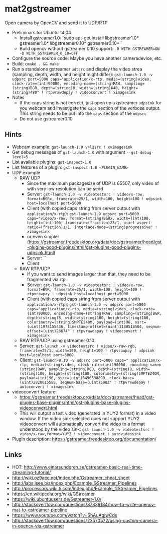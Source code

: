 # mat2gstreamer
Open camera by OpenCV and send it to UDP/RTP

- Preliminars for Ubuntu 14.04
  - Install gstreamer1.0: `sudo apt-get install libgstreamer1.0* gstreamer1.0* libgstreamer0.10* gstreamer0.10*``
  - Build opencv without gstreamer 0.10 support: `-D WITH_GSTREAMER=ON -D WITH_GSTREAMER_0_10=OFF`
- Configure the source code: Maybe you have another cameradevice, etc.
- Build: `cmake . && make`
- Run a standalone gstreamer `udtsrc` and display the video strea (sampling, depth, width, and height might differ): `gst-launch-1.0 -v udpsrc port=5000 caps="application/x-rtp, media=(string)video, clock-rate=(int)90000, encoding-name=(string)RAW, sampling=(string)BGR, depth=(string)8, width=(string)640, height=(string)480" ! rtpvrawdepay ! videoconvert ! ximagesink`
- Notes
  - If the caps string is not correct, just open up a gstreamer `udpsink` for you webcam and investigate the `caps` section of the verbose output. This string needs to be put into the `caps` section of the `udpsrc`
  - Do not use gstreamer0.10

## Hints

- Webcam example: `gst-launch-1.0 v4l2src ! xvimagesink`
- Get debug messages of `gst-launch-1.0` with argument `--gst-debug-level=5`
- List available plugins: `gst-inspect-1.0`
- List features of a plugin: `gst-inspect-1.0 <PLUGIN_NAME>`
- UDP example
  - RAW UDP
    - Since the maximum packagesize of UDP is 65507, only video of with very low resolution can be send
    - Server: `gst-launch-1.0 -v videotestsrc ! video/x-raw, format=BGRx, framerate=25/1, width=100, height=100 ! udpsink host=localhost port=5000`
    - Client (with copied caps string from server output with `application/x-rtp`): `gst-launch-1.0 udpsrc port=5000 caps="video/x-raw, format=(string)BGRx, width=(int)100, height=(int)100, framerate=(fraction)25/1, pixel-aspect-ratio=(fraction)1/1, interlace-mode=(string)progressive" ! ximagesink`
    - or even simpler (https://gstreamer.freedesktop.org/data/doc/gstreamer/head/gst-plugins-good-plugins/html/gst-plugins-good-plugins-udpsink.html)
    - Server: ``
    - Client
  - RAW RTP/UDP
    - If you want to send images larger than that, they need to be fragmented via rtp
    - Server: `gst-launch-1.0 -v videotestsrc ! video/x-raw, format=BGR, framerate=25/1, width=100, height=100 ! rtpvrawpay ! udpsink host=localhost port=5000`
    - Client (with copied caps string from server output with `application/x-rtp`): `gst-launch-1.0 -v udpsrc port=5000 caps="application/x-rtp, media=(string)video, clock-rate=(int)90000, encoding-name=(string)RAW, sampling=(string)BGR, depth=(string)8, width=(string)100, height=(string)100, colorimetry=(string)SMPTE240M, payload=(int)96, ssrc=(uint)1978155436, timestamp-offset=(uint)3180518504, seqnum-offset=(uint)28674" ! rtpvrawdepay ! videoconvert ! ximagesink`
  - RAW RTP/UDP using gstreamer 0.10:
  - Server: `gst-launch -v videotestsrc ! video/x-raw-rgb, framerate=25/1, width=100, height=100 ! rtpvrawpay ! udpsink host=localhost port=5000`
  - Client: `gst-launch-0.10 -v udpsrc port=5000 caps=" application/x-rtp, media=(string)video, clock-rate=(int)90000, encoding-name=(string)RAW, sampling=(string)RGB, depth=(string)8, width=(string)100, height=(string)100, colorimetry=(string)SMPTE240M, payload=(int)96, ssrc=(uint)3496538899, clock-base=(uint)2820015588, seqnum-base=(uint)5902" ! rtpvrawdepay ! autoconvert ! ximagesink`
- videoconvert feature:
  - https://gstreamer.freedesktop.org/data/doc/gstreamer/head/gst-plugins-base-plugins/html/gst-plugins-base-plugins-videoconvert.html
  - This will output a test video (generated in YUY2 format) in a video window. If the video sink selected does not support YUY2 videoconvert will automatically convert the video to a format understood by the video sink: `gst-launch-1.0 -v videotestsrc ! video/x-raw,format=YUY2 ! videoconvert ! autovideosink`
- Plugin description: https://gstreamer.freedesktop.org/documentation/

## Links
- HOT: http://www.einarsundgren.se/gstreamer-basic-real-time-streaming-tutorial/
- http://wiki.oz9aec.net/index.php/Gstreamer_cheat_sheet
- http://labs.isee.biz/index.php/Example_GStreamer_Pipelines
- http://processors.wiki.ti.com/index.php/Example_GStreamer_Pipelines
- https://en.wikipedia.org/wiki/GStreamer
- https://wiki.ubuntuusers.de/Gstreamer-1.0/
- http://stackoverflow.com/questions/37339184/how-to-write-opencv-mat-to-gstreamer-pipeline
- https://www.youtube.com/watch?v=ShAuAgjwCds
- http://stackoverflow.com/questions/23570572/using-custom-camera-in-opencv-via-gstreamer
